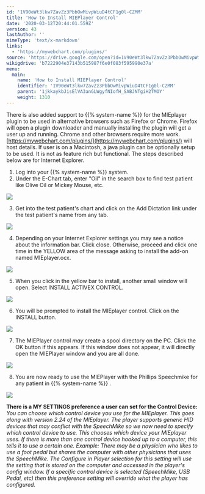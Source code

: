 ```yaml
---
id: '1V90eWt3lkw7ZavZz3PbbOwMivpWiuD4tCF1g0l-CZMM'
title: 'How to Install MIEPlayer Control'
date: '2020-03-12T20:44:01.559Z'
version: 43
lastAuthor: ''
mimeType: 'text/x-markdown'
links:
  - 'https://mywebchart.com/plugins/'
source: 'https://drive.google.com/open?id=1V90eWt3lkw7ZavZz3PbbOwMivpWiuD4tCF1g0l-CZMM'
wikigdrive: 'b7222904e37143b515987f6e0f083f595990e37a'
menu:
  main:
    name: 'How to Install MIEPlayer Control'
    identifier: '1V90eWt3lkw7ZavZz3PbbOwMivpWiuD4tCF1g0l-CZMM'
    parent: '1jkkaykbJisElVA3anGLWgyfNIofH_SABJNTgiH2TMOY'
    weight: 1310
---
```

There is also added support to {{% system-name %}} for the MIEplayer plugin to be used in alternative browsers such as Firefox or Chrome. Firefox will open a plugin downloader and manually installing the plugin will get a user up and running. Chrome and other browsers require more work. [https://mywebchart.com/plugins/](https://mywebchart.com/plugins/) will host details. If user is on a Macintosh, a java plugin can be optionally setup to be used. It is not as feature rich but functional. The steps described below are for Internet Explorer.
1. Log into your {{% system-name %}} system.
2. Under the E-Chart tab, enter "Oil" in the search box to find test patient like Olive Oil or Mickey Mouse, etc.


![](../how-to-install-mieplayer-control.assets/10000000000003A9000001236CD4189A201F7D1C.png)


3. Get into the test patient's chart and click on the Add Dictation link under the test patient's name from any tab.


![](../how-to-install-mieplayer-control.assets/10000000000002E30000012152D89A0EE3C99061.png)


4. Depending on your Internet Explorer settings you may see a notice about the information bar. Click close. Otherwise, proceed and click one time in the YELLOW area of the message asking to install the add-on named MIEplayer.ocx.


![](../how-to-install-mieplayer-control.assets/10000000000002A20000012746B150087C0B4DAD.png)


5. When you click in the yellow bar to install, another small window will open. Select INSTALL ACTIVEX CONTROL.


![](../how-to-install-mieplayer-control.assets/100000000000014B00000109B08C587AF43EB99B.png)


6. You will be prompted to install the MIEplayer control. Click on the INSTALL button.


![](../how-to-install-mieplayer-control.assets/10000000000002C5000000D8885503B9C77BBE72.png)


7. The MIEPlayer control <em>may</em> create a spool directory on the PC. Click the OK button if this appears. If this window does not appear, it will directly open the MIEPlayer window and you are all done.


![](../how-to-install-mieplayer-control.assets/10000000000001660000007C8C2B61D8091021B4.png)


8. You are now ready to use the MIEPlayer with the Phillips Speechmike for any patient in {{% system-name %}} .


![](../how-to-install-mieplayer-control.assets/10000000000002940000016A628A9DC81D0138B5.png)


**There is a MY SETTINGS preference a user can set for the Control Device:** *You can choose which control device you use for the MIEplayer. This goes along with version 2.24 of the MIEplayer. The player supports generic HID devices that may conflict with the SpeechMike so we now need to specify which control device to use. This chooses which device your MIEplayer uses. If there is more than one control device hooked up to a computer, this tells it to use a certain one. Example: There may be a physician who likes to use a foot pedal but shares the computer with other physicians that uses the SpeechMike. The Configure in Player selection for this setting will use the setting that is stored on the computer and accessed in the player's config window. If a specific control device is selected (SpeechMike, USB Pedal, etc) then this preference setting will override what the player has configured.*
